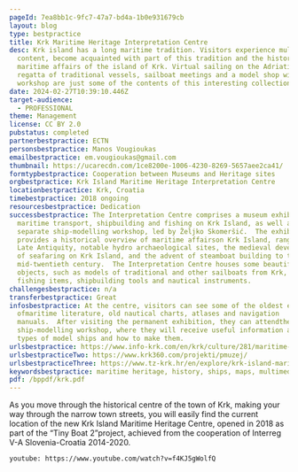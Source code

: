 ```yaml
---
pageId: 7ea8bb1c-9fc7-47a7-bd4a-1b0e931679cb
layout: blog
type: bestpractice
title: Krk Maritime Heritage Interpretation Centre
desc: Krk island has a long maritime tradition. Visitors experience multimedia
  content, become acquainted with part of this tradition and the history of the
  maritime affairs of the island of Krk. Virtual sailing on the Adriatic, a
  regatta of traditional vessels, sailboat meetings and a model shop with
  workshop are just some of the contents of this interesting collection.
date: 2024-02-27T10:39:10.446Z
target-audience:
  - PROFESSIONAL
theme: Management
license: CC BY 2.0
pubstatus: completed
partnerbestpractice: ECTN
personsbestpractice: Manos Vougioukas
emailbestpractice: em.vougioukas@gmail.com
thumbnail: https://ucarecdn.com/1ce8200e-1006-4230-8269-5657aee2ca41/
formtypbestpractice: Cooperation between Museums and Heritage sites
orgbestpractice: Krk Island Maritime Heritage Interpretation Centre
locationbestpractice: Krk, Croatia
timebestpractice: 2018 ongoing
resourcesbestpractice: Dedication
successbestpractice: The Interpretation Centre comprises a museum exhibition on
  maritime transport, shipbuilding and fishing on Krk Island, as well as a
  separate ship-modelling workshop, led by Željko Skomeršić.  The exhibition
  provides a historical overview of maritime affairson Krk Island, ranging from
  Late Antiquity, notable hydro archaeological sites, the medieval development
  of seafaring on Krk Island, and the advent of steamboat building to the
  mid-twentieth century.  The Interpretation Centre houses some beautiful
  objects, such as models of traditional and other sailboats from Krk, everyday
  fishing items, shipbuilding tools and nautical instruments.
challengesbestpractice: n/a
transferbestpractice: Great
infosbestpractice: At the centre, visitors can see some of the oldest editions
  ofmaritime literature, old nautical charts, atlases and navigation
  manuals.  After visiting the permanent exhibition, they can attendthe
  ship-modelling workshop, where they will receive useful information about the
  types of model ships and how to make them.
urlsbestpractice: https://www.info-krk.com/en/krk/culture/281/maritime-heritage-interpretation-centre
urlsbestpracticeTwo: https://www.krk360.com/projekti/pmuzej/
urlsbestpracticeThree: https://www.tz-krk.hr/en/explore/krk-island-maritime-heritage-interpretation-centre
keywordsbestpractice: maritime heritage, history, ships, maps, multimedia, visitor experience
pdf: /bppdf/krk.pdf
---
```

As you move through the historical centre of the town of Krk, making your way through the narrow town streets, you will easily find the current location of the new Krk Island Maritime Heritage Centre, opened in 2018 as part of the “Tiny Boat 2”project, achieved from the cooperation of Interreg V-A Slovenia-Croatia 2014-2020.

`youtube: https://www.youtube.com/watch?v=f4KJ5gWolfQ`